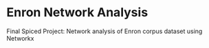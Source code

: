 # Enron Network Analysis

Final Spiced Project: Network analysis of Enron corpus dataset using Networkx
